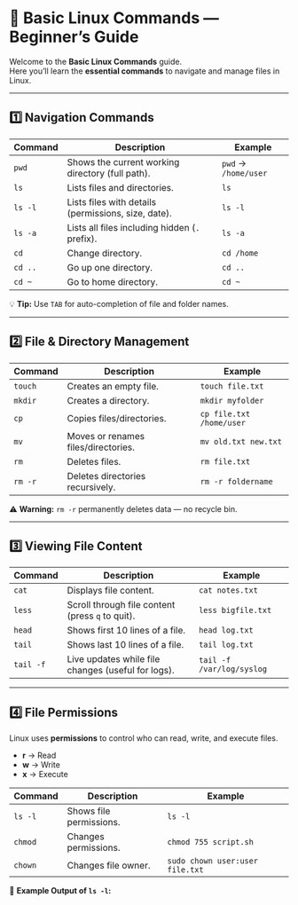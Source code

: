# 📜 Basic Linux Commands — Beginner’s Guide

Welcome to the **Basic Linux Commands** guide.  
Here you’ll learn the **essential commands** to navigate and manage files in Linux.

---

## 1️⃣ Navigation Commands

| Command | Description | Example |
|---------|-------------|---------|
| `pwd`   | Shows the current working directory (full path). | `pwd` → `/home/user` |
| `ls`    | Lists files and directories. | `ls` |
| `ls -l` | Lists files with details (permissions, size, date). | `ls -l` |
| `ls -a` | Lists all files including hidden (`.` prefix). | `ls -a` |
| `cd`    | Change directory. | `cd /home` |
| `cd ..` | Go up one directory. | `cd ..` |
| `cd ~`  | Go to home directory. | `cd ~` |

💡 **Tip:** Use `TAB` for auto-completion of file and folder names.

---

## 2️⃣ File & Directory Management

| Command | Description | Example |
|---------|-------------|---------|
| `touch` | Creates an empty file. | `touch file.txt` |
| `mkdir` | Creates a directory. | `mkdir myfolder` |
| `cp`    | Copies files/directories. | `cp file.txt /home/user` |
| `mv`    | Moves or renames files/directories. | `mv old.txt new.txt` |
| `rm`    | Deletes files. | `rm file.txt` |
| `rm -r` | Deletes directories recursively. | `rm -r foldername` |

⚠️ **Warning:** `rm -r` permanently deletes data — no recycle bin.

---

## 3️⃣ Viewing File Content

| Command | Description | Example |
|---------|-------------|---------|
| `cat`   | Displays file content. | `cat notes.txt` |
| `less`  | Scroll through file content (press `q` to quit). | `less bigfile.txt` |
| `head`  | Shows first 10 lines of a file. | `head log.txt` |
| `tail`  | Shows last 10 lines of a file. | `tail log.txt` |
| `tail -f` | Live updates while file changes (useful for logs). | `tail -f /var/log/syslog` |

---

## 4️⃣ File Permissions

Linux uses **permissions** to control who can read, write, and execute files.

- **r** → Read  
- **w** → Write  
- **x** → Execute

| Command | Description | Example |
|---------|-------------|---------|
| `ls -l` | Shows file permissions. | `ls -l` |
| `chmod` | Changes permissions. | `chmod 755 script.sh` |
| `chown` | Changes file owner. | `sudo chown user:user file.txt` |

📌 **Example Output of `ls -l`:**
